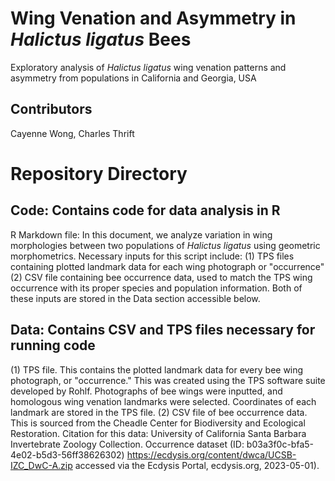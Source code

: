# Wing Venation and Asymmetry in _Halictus ligatus_ Bees
Exploratory analysis of _Halictus ligatus_ wing venation patterns and asymmetry from populations in California and Georgia, USA

## Contributors
Cayenne Wong, Charles Thrift


# Repository Directory
## Code: Contains code for data analysis in R
R Markdown file: In this document, we analyze variation in wing morphologies between two populations of _Halictus ligatus_ using geometric morphometrics. Necessary inputs for this script include:
(1) TPS files containing plotted landmark data for each wing photograph or "occurrence"
(2) CSV file containing bee occurrence data, used to match the TPS wing occurrence with its proper species and population information. Both of these inputs are stored in the Data section accessible below.

## Data: Contains CSV and TPS files necessary for running code
(1) TPS file. This contains the plotted landmark data for every bee wing photograph, or "occurrence." This was created using the TPS software suite developed by Rohlf. Photographs of bee wings were inputted, and homologous wing venation landmarks were selected. Coordinates of each landmark are stored in the TPS file.
(2) CSV file of bee occurrence data. This is sourced from the Cheadle Center for Biodiversity and Ecological Restoration. Citation for this data: 
University of California Santa Barbara Invertebrate Zoology Collection. Occurrence dataset (ID: b03a3f0c-bfa5-4e02-b5d3-56ff38626302) https://ecdysis.org/content/dwca/UCSB-IZC_DwC-A.zip accessed via the Ecdysis Portal, ecdysis.org, 2023-05-01).

